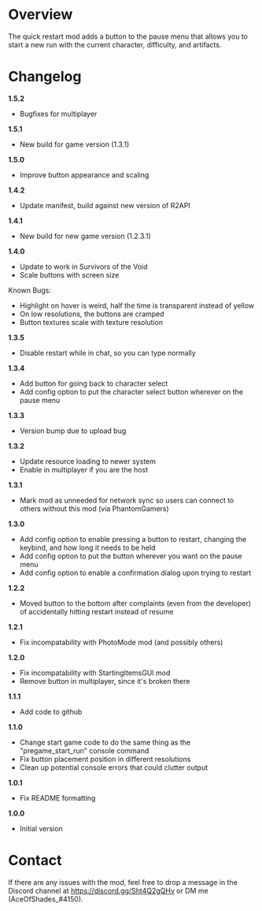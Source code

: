 # Overview
The quick restart mod adds a button to the pause menu that allows you to start a new run with the current character, difficulty, and artifacts.

# Changelog

**1.5.2**

* Bugfixes for multiplayer

**1.5.1**

* New build for game version (1.3.1)

**1.5.0**

* Improve button appearance and scaling

**1.4.2**

* Update manifest, build against new version of R2API

**1.4.1**

* New build for new game version (1.2.3.1)

**1.4.0**

* Update to work in Survivors of the Void
* Scale buttons with screen size

Known Bugs:
* Highlight on hover is weird, half the time is transparent instead of yellow
* On low resolutions, the buttons are cramped
* Button textures scale with texture resolution

**1.3.5**

* Disable restart while in chat, so you can type normally

**1.3.4**

* Add button for going back to character select
* Add config option to put the character select button wherever on the pause menu

**1.3.3**

* Version bump due to upload bug

**1.3.2**

* Update resource loading to newer system
* Enable in multiplayer if you are the host

**1.3.1**

* Mark mod as unneeded for network sync so users can connect to others without this mod (via PhantomGamers)

**1.3.0**

* Add config option to enable pressing a button to restart, changing the keybind, and how long it needs to be held
* Add config option to put the button wherever you want on the pause menu
* Add config option to enable a confirmation dialog upon trying to restart

**1.2.2**

* Moved button to the bottom after complaints (even from the developer) of accidentally hitting restart instead of resume

**1.2.1**

* Fix incompatability with PhotoMode mod (and possibly others)

**1.2.0**

* Fix incompatability with StartingItemsGUI mod
* Remove button in multiplayer, since it's broken there

**1.1.1**

* Add code to github

**1.1.0**

* Change start game code to do the same thing as the "pregame_start_run" console command
* Fix button placement position in different resolutions
* Clean up potential console errors that could clutter output

**1.0.1**

* Fix README formatting

**1.0.0**

* Initial version

# Contact
If there are any issues with the mod, feel free to drop a message in the Discord channel at https://discord.gg/Sht4Q2gQHv or DM me (AceOfShades_#4150).
